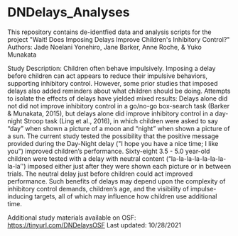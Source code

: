 # DNDelays_Analyses
This repository contains de-identfied data and analysis scripts for the project "Wait! Does Imposing Delays Improve Children's Inhibitory Control?"
Authors: Jade Noelani Yonehiro, Jane Barker, Anne Roche, & Yuko Munakata

Study Description: 
Children often behave impulsively. Imposing a delay before children can act appears to reduce their impulsive behaviors, supporting inhibitory control. However, some prior studies that imposed delays also added reminders about what children should be doing. Attempts to isolate the effects of delays have yielded mixed results: Delays alone did not did not improve inhibitory control in a go/no-go box-search task (Barker & Munakata, 2015), but delays alone did improve inhibitory control in a day-night Stroop task (Ling et al., 2016), in which children were asked to say “day” when shown a picture of a moon and “night” when shown a picture of a sun. The current study tested the possibility that the positive message provided during the Day-Night delay ("I hope you have a nice time; I like you") improved children’s performance. Sixty-eight 3.5 - 5.0 year-old children were tested with a delay with neutral content (“la-la-la-la-la-la-la-la-la’') imposed either just after they were shown each picture or in between trials. The neutral delay just before children could act improved performance. Such benefits of delays may depend upon the complexity of inhibitory control demands, children’s age, and the visibility of impulse-inducing targets, all of which may influence how children use additional time.

Additional study materials available on OSF: https://tinyurl.com/DNDelaysOSF 
Last updated: 10/28/2021
